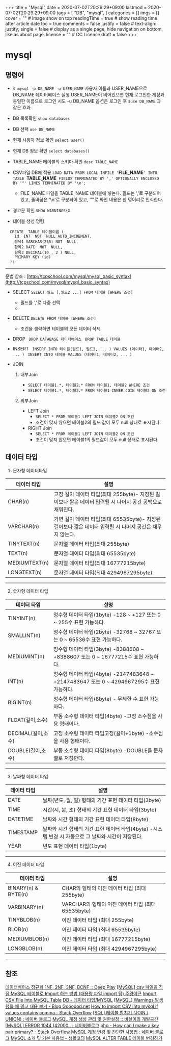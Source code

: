 +++
title = "Mysql"
date = 2020-07-02T20:29:29+09:00
lastmod = 2020-07-02T20:29:29+09:00
tags = [
"DB",
"mysql",
]
categories = []
imgs = []
cover = ""  # image show on top
readingTime = true  # show reading time after article date
toc = true
comments = false
justify = false  # text-align: justify;
single = false  # display as a single page, hide navigation on bottom, like as about page.
license = ""  # CC License
draft = false 
+++

# mysql

## 명령어 
- ``$ mysql -p DB_NAME -u USER_NAME``
사용자 이름과 USER_NAME으로 DB_NAME 데이터베이스 실행
USER_NAME이 비어있으면 현재 로그인한 계정과 동일한 이름으로 로그인 시도
-u DB_NAME 옵션은 로그인 후 ``$use DB_NAME`` 과 같은 효과

- DB 목록확인
 ``show databases``

- DB 선택
 ``use DB_NAME``

- 현재 사용자 정보 확인
 ``select user()``

- 현재 DB 정보 확인
``select databases()``
- TABLE_NAME 테이블의 스키마 확인
``desc TABLE_NAME``
- CSV파일 DB에 적용
``LOAD DATA FROM LOCAL INFILE '``**FILE_NAME**``' INTO TABLE ``**TABLE_NAME**`` FIELDS TERMINATED BY ',' OPTIONALLY ENCLOSED BY '"' LINES TERMINATED BY '\n';``
  - FILE_NAME 파일을 TABLE_NAME 테이블에 넣는다. 
필드는 ','로 구분되어 있고, 줄바꿈은 '\n'로 구분되어 있고, '"'로 싸인 내용은 한 덩어리로 인식한다. 

- 경고문 확인 
`` SHOW WARNINGS\G ``
  
- 테이블 생성 명령 
```
  CREATE  TABLE 테이블이름 ( 
    id  INT  NOT  NULL AUTO_INCREMENT, 
    항목1 VARCHAR(255) NOT  NULL, 
    항목2 DATE  NOT  NULL, 
    항목3 DECIMAL(10 , 2 ) NULL, 
    PRIMARY KEY (id) 
  );
  ```

---
문법 참조 : [http://tcpschool.com/mysql/mysql_basic_syntax](http://tcpschool.com/mysql/mysql_basic_syntax)

- SELECT
``SELECT 필드 [,필드2 ...] FROM 테이블 [WHERE 조건]``
  - 필드를 ','로 다중 선택
  - 
- DELETE
``DELETE FROM 테이블 [WHERE 조건]``
  - 조건을 생략하면 테이블의 모든 데이터 삭제

- DROP 
`` DROP DATABASE 데이터베이스``
`` DROP TABLE 테이블``
- INSERT
`` INSERT INTO 테이블(필드1, 필드2, ... ) VALUES (데이터1, 데이터2, ... )``
`` INSERT INTO 테이블 VALUES (데이터1, 데이터2, ... )``

- JOIN
  1. 내부Join
     - ``SELECT 테이블1.*, 테이블2.* FROM 테이블1, 테이블2 WHERE 조건``
     - ``SELECT 테이블1.*, 테이블2.* FROM 테이블1 INNER JOIN 테이블2 ON 조건``

  2. 외부Join
      - LEFT Join
         - ``SELECT * FROM 테이블1 LEFT JOIN 테이블2 ON 조건``
         - 조건이 맞지 않으면 테이블2의 필드 값이 모두 null 상태로 표시된다. 
      - RIGHT Join
         - ``SELECT * FROM 테이블1 LEFT JOIN 테이블2 ON 조건``
         - 조건이 맞지 않으면 테이블1의 필드값이 모두 null 상태로 표시된다. 

## 데이터 타입

1. 문자형 데이터타입

데이터 타입 | 설명
---|---
CHAR(n) | 고정 길이 데이터 타입(최대 255byte)- 지정된 길이보다 짦은 데이터 입력될 시 나머지 공간 공백으로 채워진다.
VARCHAR(n) | 가변 길이 데이터 타입(최대 65535byte)- 지정된 길이보다 짦은 데이터 입력될 시 나머지 공간은 채우지 않는다.
TINYTEXT(n) | 문자열 데이터 타입(최대 255byte)
TEXT(n) | 문자열 데이터 타입(최대 65535byte)
MEDIUMTEXT(n) | 문자열 데이터 타입(최대 16777215byte)
LONGTEXT(n) | 문자열 데이터 타입(최대 4294967295byte)
 ---
 
   2. 숫자형 데이터 타입


데이터 타입 | 설명
---|---
TINYINT(n) | 정수형 데이터 타입(1byte) -128 ~ +127 또는 0 ~ 255수 표현 가능하다.
SMALLINT(n) | 정수형 데이터 타입(2byte) -32768 ~ 32767 또는 0 ~ 65536수 표현 가능하다.
MEDIUMINT(n) | 정수형 데이터 타입(3byte) -8388608 ~ +8388607 또는 0 ~ 16777215수 표현 가능하다.
INT(n) | 정수형 데이터 타입(4byte) -2147483648 ~ +2147483647 또는 0 ~ 4294967295수 표현 가능하다.
BIGINT(n) | 정수형 데이터 타입(8byte) - 무제한 수 표현 가능하다.
FLOAT(길이,소수) | 부동 소수형 데이터 타입(4byte) -고정 소수점을 사용 형태이다.
DECIMAL(길이,소수) | 고정 소수형 데이터 타입고정(길이+1byte) -소수점을 사용 형태이다.
DOUBLE(길이,소수) | 부동 소수형 데이터 타입(8byte) -DOUBLE을 문자열로 저장한다.
---

3. 날짜형 데이터 타입

데이터 타입 | 설명
---|---
DATE | 날짜(년도, 월, 일) 형태의 기간 표현 데이터 타입(3byte)
TIME | 시간(시, 분, 초) 형태의 기간 표현 데이터 타입(3byte)
DATETIME | 날짜와 시간 형태의 기간 표현 데이터 타입(8byte)
TIMESTAMP | 날짜와 시간 형태의 기간 표현 데이터 타입(4byte) -시스템 변경 시 자동으로 그 날짜와 시간이 저장된다.
YEAR | 년도 표현 데이터 타입(1byte)
---

4. 이진 데이터 타입

데이터 타입 | 설명
---|---
BINARY(n) & BYTE(n) | CHAR의 형태의 이진 데이터 타입 (최대 255byte)
VARBINARY(n) | VARCHAR의 형태의 이진 데이터 타입 (최대 65535byte)
TINYBLOB(n) | 이진 데이터 타입 (최대 255byte)
BLOB(n) | 이진 데이터 타입 (최대 65535byte)
MEDIUMBLOB(n) | 이진 데이터 타입 (최대 16777215byte)
LONGBLOB(n) | 이진 데이터 타입 (최대 4294967295byte)
---


## 참조
[데이터베이스 정규화 1NF, 2NF, 3NF, BCNF :: Deep Play](https://3months.tistory.com/193)
[[MySQL] csv 파일을 직접 MySQL 테이블로 Import 하는 방법 (대용량 파일 import 팁) 주경야근](https://moonlighting.tistory.com/140)
[Import CSV File Into MySQL Table](https://www.mysqltutorial.org/import-csv-file-mysql-table/)
[DB - 데이터 타입/MYSQL](http://www.incodom.kr/DB_-_%EB%8D%B0%EC%9D%B4%ED%84%B0_%ED%83%80%EC%9E%85/MYSQL)
[[MySQL] Warnings 발생 했을 때 경고 내용 보기 - Blog Goooood.net](http://blog.devez.net/277)
[How to import CSV into mysql if values contains comma - Stack Overflow](https://stackoverflow.com/questions/31599622/how-to-import-csv-into-mysql-if-values-contains-comma)
[[SQL] 테이블 합치기 (JOIN / UNION) : 네이버 블로그](https://blog.naver.com/PostView.nhn?blogId=horajjan&logNo=220465143567&parentCategoryNo=&categoryNo=10&viewDate=&isShowPopularPosts=true&from=search)
[MySQL 계정 생성 관리 및 권한설정 :: 비실이의 개발공간](https://2dubbing.tistory.com/13)
[[MySQL] ERROR 1044 (42000.. : 네이버블로그](https://blog.naver.com/maestrois/220486269515)
[php - How can I make a key pair primary? - Stack Overflow](https://stackoverflow.com/questions/8376420/how-can-i-make-a-key-pair-primary)
[MySQL 계정 변경 및 간단한 사용법 : 네이버 블로그](https://m.blog.naver.com/PostView.nhn?blogId=athena1028&logNo=20060725715&proxyReferer=https:%2F%2Fwww.google.com%2F)
[MySQL 소개 및 기본 사용법 - 생활코딩](https://opentutorials.org/course/2136/12020)
[MySQL ALTER TABLE 테이블 변경하기](https://nexthops.tistory.com/2)


